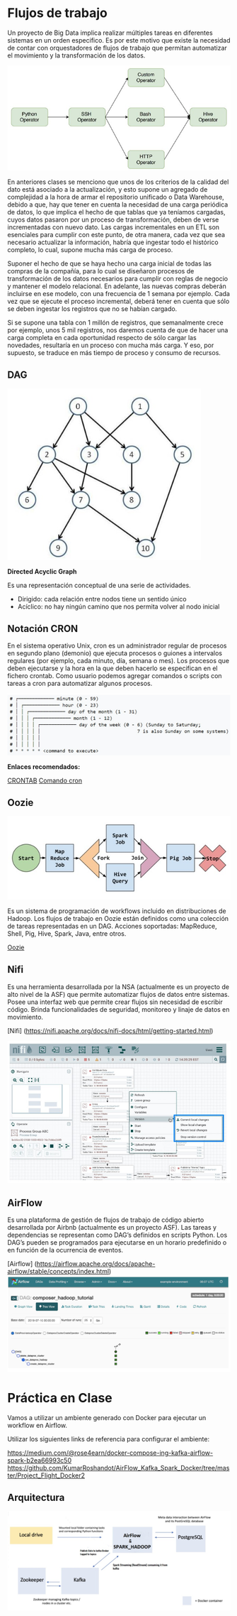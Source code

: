 # Flujos de trabajo
Un proyecto de Big Data implica realizar múltiples tareas en diferentes sistemas en un orden especifico. Es por este motivo que existe la necesidad de contar con orquestadores de flujos de trabajo que permitan automatizar el movimiento y la transformación de los datos.

![Workflows.jpg](../_src/assets/Workflows.jpg)

En anteriores clases se menciono que unos de los criterios de la calidad del dato está asociado a la actualización, y esto supone un agregado de complejidad a la hora de armar el repositorio unificado o Data Warehouse, debido a que, hay que tener en cuenta la necesidad de una carga periódica de datos, lo que implica el hecho de que tablas que ya teníamos cargadas, cuyos datos pasaron por un proceso de transformación, deben de verse incrementadas con nuevo dato. Las cargas incrementales en un ETL son esenciales para cumplir con este punto, de otra manera, cada vez que sea necesario actualizar la información, habría que ingestar todo el histórico completo, lo cual, supone mucha más carga de proceso.

Suponer el hecho de que se haya hecho una carga inicial de todas las compras de la compañía, para lo cual se diseñaron procesos de transformación de los datos necesarios para cumplir con reglas de negocio y mantener el modelo relacional. En adelante, las nuevas compras deberán incluirse en ese modelo, con una frecuencia de 1 semana por ejemplo. Cada vez que se ejecute el proceso incremental, deberá tener en cuenta que sólo se deben ingestar los registros que no se habían cargado.

Si se supone una tabla con 1 millón de registros, que semanalmente crece por ejemplo, unos 5 mil registros, nos daremos cuenta de que de hacer una carga completa en cada oportunidad respecto de sólo cargar las novedades, resultaría en un proceso con mucha más carga. Y eso, por supuesto, se traduce en más tiempo de proceso y consumo de recursos.

## DAG

![DAG_(1).jpg](../_src/assets/DAG.jpg)

**Directed Acyclic Graph** 

Es una representación conceptual de una serie de actividades.

- Dirigido: cada relación entre nodos tiene un sentido único
- Acíclico: no hay ningún camino que nos permita volver al nodo inicial

## Notación CRON
En el sistema operativo Unix, cron es un administrador regular de procesos en segundo plano (demonio) que ejecuta procesos o guiones a intervalos regulares (por ejemplo, cada minuto, día, semana o mes). Los procesos que deben ejecutarse y la hora en la que deben hacerlo se especifican en el fichero crontab. Como usuario podemos agregar comandos o scripts con tareas a cron para automatizar algunos procesos.

![CRON.jpg](../_src/assets/CRON.jpg)

**Enlaces recomendados:**

[CRONTAB](https://crontab.guru/)
[Comando cron](https://blog.desdelinux.net/cron-crontab-explicados/)

## Oozie

![Oozie.jpg](../_src/assets/Oozie.jpg)

Es un sistema de programación de workflows incluido en distribuciones de Hadoop. Los flujos de trabajo en Oozie están definidos como una colección de tareas representadas en un DAG. Acciones soportadas: MapReduce, Shell, Pig, Hive, Spark, Java, entre otros.

[Oozie](https://oozie.apache.org/docs/5.2.0/DG_Overview.html)

## Nifi

Es una herramienta desarrollada por la NSA (actualmente es un proyecto de alto nivel de la ASF) que permite automatizar flujos de datos entre sistemas. Posee una interfaz web que permite crear flujos sin necesidad de escribir código. Brinda funcionalidades de seguridad, monitoreo y linaje de datos en movimiento.

[Nifi] (https://nifi.apache.org/docs/nifi-docs/html/getting-started.html)

![Nifi.jpg](../_src/assets/Nifi.jpg)


## AirFlow

Es una plataforma de gestión de flujos de trabajo de código abierto desarrollada por Airbnb (actualmente es un proyecto ASF). Las tareas y dependencias se representan como DAG’s definidos en scripts Python. Los DAG’s pueden se programados para ejecutarse en un horario predefinido o en función de la ocurrencia de eventos. 

[Airflow] (https://airflow.apache.org/docs/apache-airflow/stable/concepts/index.html)
![Airflow.jpg](../_src/assets/Airflow.jpg)

# Práctica en Clase

Vamos a utilizar un ambiente generado con Docker para ejecutar un workflow en Airflow.

Utilizar los siguientes links de referencia para configurar el ambiente:

https://medium.com/@rose4earn/docker-compose-ing-kafka-airflow-spark-b2ea66993c50
https://github.com/KumarRoshandot/AirFlow_Kafka_Spark_Docker/tree/master/Project_Flight_Docker2

## Arquitectura
![Airflow2.jpg](../_src/assets/Airflow2.jpg)
